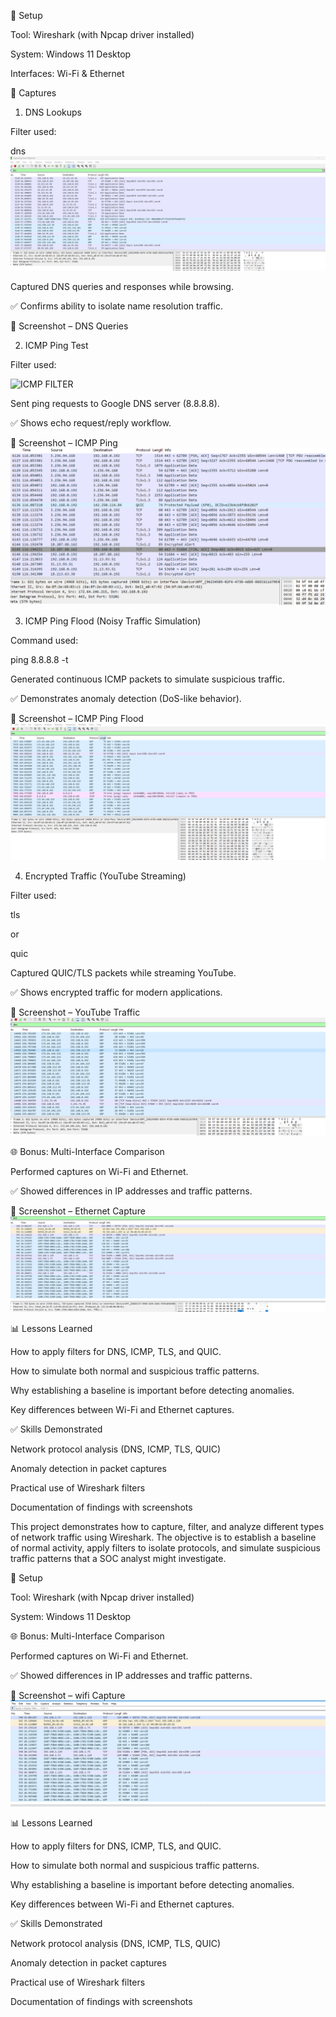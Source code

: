 🔧 Setup

Tool: Wireshark (with Npcap driver installed)

System: Windows 11 Desktop

Interfaces: Wi-Fi & Ethernet

📡 Captures
1. DNS Lookups

Filter used:

dns
![DNS Traffic](images/dns-filter.png)


Captured DNS queries and responses while browsing.

✅ Confirms ability to isolate name resolution traffic.

📸 Screenshot – DNS Queries


2. ICMP Ping Test

Filter used:

![ICMP FILTER](images/dns.png)


Sent ping requests to Google DNS server (8.8.8.8).

✅ Shows echo request/reply workflow.

📸 Screenshot – ICMP Ping
![ICMP Ping](images/ping.png)

3. ICMP Ping Flood (Noisy Traffic Simulation)

Command used:

ping 8.8.8.8 -t


Generated continuous ICMP packets to simulate suspicious traffic.

✅ Demonstrates anomaly detection (DoS-like behavior).

📸 Screenshot – ICMP Ping Flood
![ICMP Ping](images/ping-t.png)

4. Encrypted Traffic (YouTube Streaming)

Filter used:

tls


or

quic


Captured QUIC/TLS packets while streaming YouTube.

✅ Shows encrypted traffic for modern applications.

📸 Screenshot – YouTube Traffic
![ICMP Ping](images/youtube-traffic.png)

🌐 Bonus: Multi-Interface Comparison

Performed captures on Wi-Fi and Ethernet.

✅ Showed differences in IP addresses and traffic patterns.

📸 Screenshot – Ethernet Capture
![ETHERNET CAPTURE](images/ethernet-capture.png)

📊 Lessons Learned

How to apply filters for DNS, ICMP, TLS, and QUIC.

How to simulate both normal and suspicious traffic patterns.

Why establishing a baseline is important before detecting anomalies.

Key differences between Wi-Fi and Ethernet captures.

✅ Skills Demonstrated

Network protocol analysis (DNS, ICMP, TLS, QUIC)

Anomaly detection in packet captures

Practical use of Wireshark filters

Documentation of findings with screenshots



This project demonstrates how to capture, filter, and analyze different types of network traffic using Wireshark. The objective is to establish a baseline of normal activity, apply filters to isolate protocols, and simulate suspicious traffic patterns that a SOC analyst might investigate.

🔧 Setup

Tool: Wireshark (with Npcap driver installed)

System: Windows 11 Desktop


🌐 Bonus: Multi-Interface Comparison

Performed captures on Wi-Fi and Ethernet.

✅ Showed differences in IP addresses and traffic patterns.

📸 Screenshot – wifi Capture
![wifi Traffic](images/wifi.png)


📊 Lessons Learned

How to apply filters for DNS, ICMP, TLS, and QUIC.

How to simulate both normal and suspicious traffic patterns.

Why establishing a baseline is important before detecting anomalies.

Key differences between Wi-Fi and Ethernet captures.

✅ Skills Demonstrated

Network protocol analysis (DNS, ICMP, TLS, QUIC)

Anomaly detection in packet captures

Practical use of Wireshark filters

Documentation of findings with screenshots
